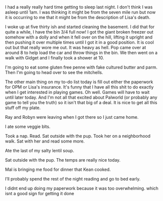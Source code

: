 I had a really really hard time getting to sleep last night. I don't think I was asleep until 1am. I was thinking it might be from the seven mile run but now it is occurring to me that it might be from the description of Lisa's death. 

I woke up at five thirty ish and started cleaning the basement. I did that for quite a while, I have the bin 3/4 full now! I got the giant broken freezer out somehow with a dolly and when it fell over on the hill, lifting it upright and then pushing it over multiple times until I got it in a good position. It is cool out but that really wore me out. It was heavy as hell. Pop came over at around 8 to help load the car and throw things in the bin. We then went on a walk with Gidget and I finally took a shower at 10. 

I'm going to eat some gluten free penne with fake cultured butter and parm. Then I'm going to head over to see the mitchells. 

The other main thing on my to-do list today is fill out either the paperwork for OPM or Lisa's insurance. It's funny that I have all this shit to do exactly when I get interested in playing games. Oh well. Games will have to wait until later today. And I'm not all that excited about Palworld (or probably any game to tell you the truth) so it isn't that big of a deal. It is nice to get all this stuff off my plate. 

Ray and Robyn were leaving when I got there so I just came home. 

I ate some veggie blts. 

Took a nap. Read. Sat outside with the pup. Took her on a neighborhood walk. Sat with her and read some more. 

Ate the last of my salty lentil soup. 

Sat outside with the pup. The temps are really nice today. 

Mal is bringing me food for dinner that Kean cooked.

I’ll probably spend the rest of the night reading and go to bed early.

I didnt end up doing my paperwork because it was too overwhelming. which isnt a good sign for getting it done 